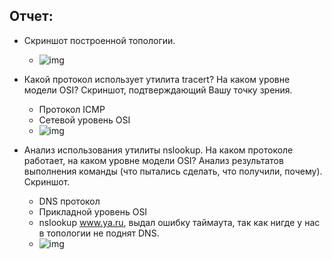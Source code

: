 ## Отчет:

- Скриншот построенной топологии.

  - ![img](https://i.imgur.com/rlCbh6J.png "Топология")

- Какой протокол использует утилита tracert? На каком уровне модели OSI? Скриншот, подтверждающий Вашу точку зрения.
  - Протокол  ICMP
  - Сетевой уровень OSI
  - ![img](https://i.imgur.com/YqlayCW.png "Event List Tracert")

- Анализ использования утилиты nslookup. На каком протоколе работает, на каком уровне модели OSI? Анализ результатов выполнения команды (что пытались сделать, что получили, почему). Скриншот. 
  - DNS протокол
  - Прикладной уровень OSI
  - nslookup www.ya.ru, выдал ошибку таймаута, так как нигде у нас в топологии не поднят DNS.
  - ![img](https://i.imgur.com/oAkYdgy.png "nslookup")
